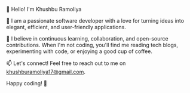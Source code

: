 
👋 Hello! I'm Khushbu Ramoliya 

🚀 I am a passionate software developer with a love for turning ideas into elegant, efficient, and user-friendly applications.

🌱 I believe in continuous learning, collaboration, and open-source contributions. When I'm not coding, you'll find me reading tech blogs, experimenting with code, or enjoying a good cup of coffee.

📫 Let's connect! Feel free to reach out to me on khushburamoliya17@gmail.com.

Happy coding! 🚀


